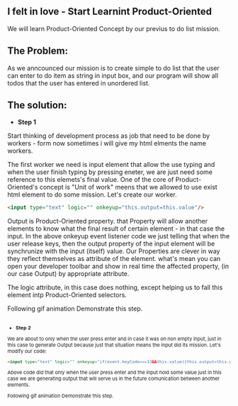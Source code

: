 ## I felt in love - Start Learnint Product-Oriented
We will learn Product-Oriented Concept by our previus to do list mission.
## The Problem:
As we anncounced our mission is to create simple to do list that the user can enter to do item as string in input box, and our program will show all todos that the user has entered in unordered list.
## The solution:
* **Step 1** 

Start thinking of development process as job that need to be done by workers - form now sometimes i will give my html elments  the name workers.

The first worker we need is input element that allow the use typing and when the user finish typing by pressing eneter, we are just need some reference to this elemets's final value.
One of the core of Product-Oriented's concept is "Unit of work" meens that we allowed to use exist html element to do some mission.
Let's create our worker.
```html
<input type="text" logic="" onkeyup="this.output=this.value"/>
```
Output is Product-Oriented property. that Property will allow another elements to know what the final result of certain element - in that case the input. 
In the above onkeyup event listener code we just telling that when the user release keys, then the output property of the input element will be synchrunize with the input (itself) value.
Our Properties are clever in way they reflect themselves as attribute of the element. what's mean you can open your developer toolbar and  show in real time the affected property, (in our case Output) by appropriate attribute.

The logic attribute, in this case does nothing, except helping us to fall this element intp Product-Oriented selectors.

Following gif animation Demonstrate this step.

<a href="http://makeagif.com/gif/-VWAOvV" title=""><img src="http://i.makeagif.com/media/6-19-2017/VWAOvV.gif" alt=""></a><div style="font-size:11px;">

* **Step 2** 

We are about to only when the user press enter and in case it was on non empty input, just in this case to generate Output because just that situation means the input did its mission.
Let's modify our code:
```html
<input type="text" logic="" onkeyup="if(event.keyCode===13&&this.value){this.output=this.value}"/>
```

Above code did that only when the user press enter and the input hold some value just in this case we are generating output that will serve us in the future  comunication between another elements.

Following gif animation Demonstrate this step.

